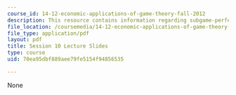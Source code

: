 ```yaml
---
course_id: 14-12-economic-applications-of-game-theory-fall-2012
description: This resource contains information regarding subgame-perfect equilibrium.
file_location: /coursemedia/14-12-economic-applications-of-game-theory-fall-2012/70ea95dbf889aee79fe5154f94856535_MIT14_12F12_slides10.pdf
file_type: application/pdf
layout: pdf
title: Session 10 Lecture Slides
type: course
uid: 70ea95dbf889aee79fe5154f94856535

---
```

None